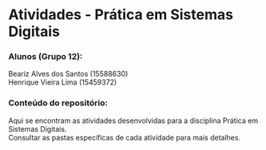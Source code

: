 # Atividades - Prática em Sistemas Digitais
### Alunos (Grupo 12):
Beariz Alves dos Santos (15588630)  
Henrique Vieira Lima (15459372)
### Conteúdo do repositório:
Aqui se encontram as atividades desenvolvidas para a disciplina Prática em Sistemas Digitais.  
Consultar as pastas específicas de cada atividade para mais detalhes.

